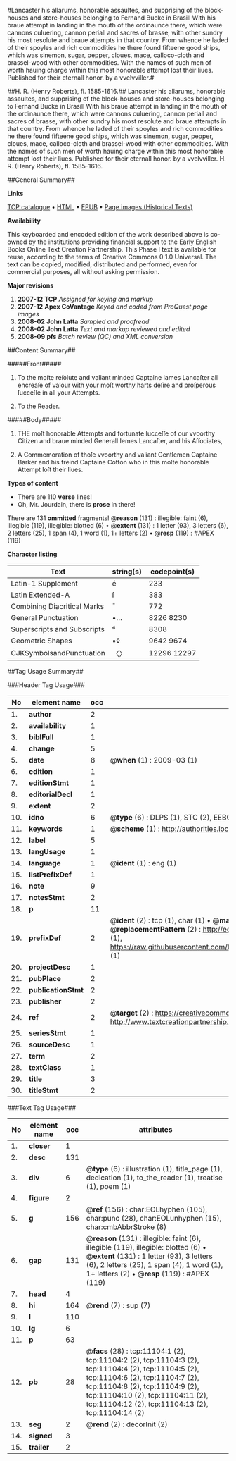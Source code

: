 #Lancaster his allarums, honorable assaultes, and supprising of the block-houses and store-houses belonging to Fernand Bucke in Brasill With his braue attempt in landing in the mouth of the ordinaunce there, which were cannons culuering, cannon periall and sacres of brasse, with other sundry his most resolute and braue attempts in that country. From whence he laded of their spoyles and rich commodities he there found fifteene good ships, which was sinemon, sugar, pepper, cloues, mace, calloco-cloth and brassel-wood with other commodities. With the names of such men of worth hauing charge within this most honorable attempt lost their liues. Published for their eternall honor. by a vvelvviller.#

##H. R. (Henry Roberts), fl. 1585-1616.##
Lancaster his allarums, honorable assaultes, and supprising of the block-houses and store-houses belonging to Fernand Bucke in Brasill With his braue attempt in landing in the mouth of the ordinaunce there, which were cannons culuering, cannon periall and sacres of brasse, with other sundry his most resolute and braue attempts in that country. From whence he laded of their spoyles and rich commodities he there found fifteene good ships, which was sinemon, sugar, pepper, cloues, mace, calloco-cloth and brassel-wood with other commodities. With the names of such men of worth hauing charge within this most honorable attempt lost their liues. Published for their eternall honor. by a vvelvviller.
H. R. (Henry Roberts), fl. 1585-1616.

##General Summary##

**Links**

[TCP catalogue](http://www.ota.ox.ac.uk/tcp/)  • 
[HTML](http://tei.it.ox.ac.uk/tcp/Texts-HTML/free/A10/A10810.html)  • 
[EPUB](http://tei.it.ox.ac.uk/tcp/Texts-EPUB/free/A10/A10810.epub) • 
[Page images (Historical Texts)](https://data.historicaltexts.jisc.ac.uk/view?pubId=eebo-99846156e&pageId=eebo-99846156e-11104-1)

**Availability**

This keyboarded and encoded edition of the
	       work described above is co-owned by the institutions
	       providing financial support to the Early English Books
	       Online Text Creation Partnership. This Phase I text is
	       available for reuse, according to the terms of Creative
	       Commons 0 1.0 Universal. The text can be copied,
	       modified, distributed and performed, even for
	       commercial purposes, all without asking permission.

**Major revisions**

1. __2007-12__ __TCP__ *Assigned for keying and markup*
1. __2007-12__ __Apex CoVantage__ *Keyed and coded from ProQuest page images*
1. __2008-02__ __John Latta__ *Sampled and proofread*
1. __2008-02__ __John Latta__ *Text and markup reviewed and edited*
1. __2008-09__ __pfs__ *Batch review (QC) and XML conversion*

##Content Summary##

#####Front#####

1. To the moſte reſolute and valiant minded Captaine Iames Lancaſter all encreaſe of valour with your moſt worthy harts deſire and proſperous ſucceſſe in all your Attempts.

1. To the Reader.

#####Body#####

1. THE moſt honorable Attempts and fortunate ſucceſſe of our vvoorthy Citizen and braue minded Generall Iemes Lancaſter, and his Aſſociates,

1. A Commemoration of thoſe vvoorthy and valiant Gentlemen Captaine Barker and his freind Captaine Cotton who in this moſte honorable Attempt loſt their liues.

**Types of content**

  * There are 110 **verse** lines!
  * Oh, Mr. Jourdain, there is **prose** in there!

There are 131 **ommitted** fragments! 
 @__reason__ (131) : illegible: faint (6), illegible (119), illegible: blotted (6)  •  @__extent__ (131) : 1 letter (93), 3 letters (6), 2 letters (25), 1 span (4), 1 word (1), 1+ letters (2)  •  @__resp__ (119) : #APEX (119)

**Character listing**


|Text|string(s)|codepoint(s)|
|---|---|---|
|Latin-1 Supplement|é|233|
|Latin Extended-A|ſ|383|
|Combining             Diacritical Marks|̄|772|
|General Punctuation|•…|8226 8230|
|Superscripts             and Subscripts|⁴|8308|
|Geometric Shapes|▪◊|9642 9674|
|CJKSymbolsandPunctuation|〈〉|12296 12297|

##Tag Usage Summary##

###Header Tag Usage###

|No|element name|occ|attributes|
|---|---|---|---|
|1.|__author__|2||
|2.|__availability__|1||
|3.|__biblFull__|1||
|4.|__change__|5||
|5.|__date__|8| @__when__ (1) : 2009-03 (1)|
|6.|__edition__|1||
|7.|__editionStmt__|1||
|8.|__editorialDecl__|1||
|9.|__extent__|2||
|10.|__idno__|6| @__type__ (6) : DLPS (1), STC (2), EEBO-CITATION (1), PROQUEST (1), VID (1)|
|11.|__keywords__|1| @__scheme__ (1) : http://authorities.loc.gov/ (1)|
|12.|__label__|5||
|13.|__langUsage__|1||
|14.|__language__|1| @__ident__ (1) : eng (1)|
|15.|__listPrefixDef__|1||
|16.|__note__|9||
|17.|__notesStmt__|2||
|18.|__p__|11||
|19.|__prefixDef__|2| @__ident__ (2) : tcp (1), char (1)  •  @__matchPattern__ (2) : ([0-9\-]+):([0-9IVX]+) (1), (.+) (1)  •  @__replacementPattern__ (2) : http://eebo.chadwyck.com/downloadtiff?vid=$1&page=$2 (1), https://raw.githubusercontent.com/textcreationpartnership/Texts/master/tcpchars.xml#$1 (1)|
|20.|__projectDesc__|1||
|21.|__pubPlace__|2||
|22.|__publicationStmt__|2||
|23.|__publisher__|2||
|24.|__ref__|2| @__target__ (2) : https://creativecommons.org/publicdomain/zero/1.0/ (1), http://www.textcreationpartnership.org/docs/. (1)|
|25.|__seriesStmt__|1||
|26.|__sourceDesc__|1||
|27.|__term__|2||
|28.|__textClass__|1||
|29.|__title__|3||
|30.|__titleStmt__|2||


###Text Tag Usage###

|No|element name|occ|attributes|
|---|---|---|---|
|1.|__closer__|1||
|2.|__desc__|131||
|3.|__div__|6| @__type__ (6) : illustration (1), title_page (1), dedication (1), to_the_reader (1), treatise (1), poem (1)|
|4.|__figure__|2||
|5.|__g__|156| @__ref__ (156) : char:EOLhyphen (105), char:punc (28), char:EOLunhyphen (15), char:cmbAbbrStroke (8)|
|6.|__gap__|131| @__reason__ (131) : illegible: faint (6), illegible (119), illegible: blotted (6)  •  @__extent__ (131) : 1 letter (93), 3 letters (6), 2 letters (25), 1 span (4), 1 word (1), 1+ letters (2)  •  @__resp__ (119) : #APEX (119)|
|7.|__head__|4||
|8.|__hi__|164| @__rend__ (7) : sup (7)|
|9.|__l__|110||
|10.|__lg__|6||
|11.|__p__|63||
|12.|__pb__|28| @__facs__ (28) : tcp:11104:1 (2), tcp:11104:2 (2), tcp:11104:3 (2), tcp:11104:4 (2), tcp:11104:5 (2), tcp:11104:6 (2), tcp:11104:7 (2), tcp:11104:8 (2), tcp:11104:9 (2), tcp:11104:10 (2), tcp:11104:11 (2), tcp:11104:12 (2), tcp:11104:13 (2), tcp:11104:14 (2)|
|13.|__seg__|2| @__rend__ (2) : decorInit (2)|
|14.|__signed__|3||
|15.|__trailer__|2||
